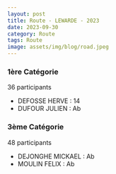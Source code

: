 ```yaml
---
layout: post
title: Route - LEWARDE - 2023
date: 2023-09-30
category: Route
tags: Route
image: assets/img/blog/road.jpeg
---
```


### 1ère Catégorie
36 participants
- DEFOSSE HERVE : 14
- DUFOUR JULIEN : Ab

### 3ème Catégorie
48 participants
- DEJONGHE MICKAEL : Ab
- MOULIN FELIX : Ab
